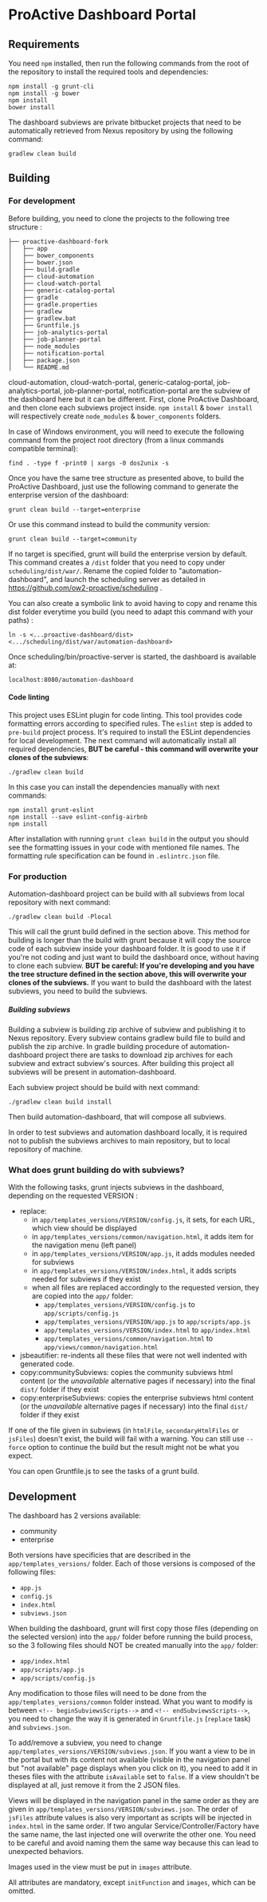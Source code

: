 # ProActive Dashboard Portal

## Requirements

You need `npm` installed, then run the following commands from the root of the repository to install the required tools and dependencies:
```
npm install -g grunt-cli
npm install -g bower
npm install
bower install
```

The dashboard subviews are private bitbucket projects that need to be automatically retrieved from Nexus repository by using the following command:
```
gradlew clean build
```

## Building


### For development

Before building, you need to clone the projects to the following tree structure :

```
├── proactive-dashboard-fork
│   ├── app
│   ├── bower_components
│   ├── bower.json
│   ├── build.gradle
│   ├── cloud-automation
│   ├── cloud-watch-portal
│   ├── generic-catalog-portal
│   ├── gradle
│   ├── gradle.properties
│   ├── gradlew
│   ├── gradlew.bat
│   ├── Gruntfile.js
│   ├── job-analytics-portal
│   ├── job-planner-portal
│   ├── node_modules
│   ├── notification-portal
│   ├── package.json
│   └── README.md
```

cloud-automation, cloud-watch-portal, generic-catalog-portal, job-analytics-portal, job-planner-portal, notification-portal are the subview of the dashboard here but it can be different.
First, clone ProActive Dashboard, and then clone each subviews project inside. `npm install` & `bower install` will respectively create `node_modules` & `bower_components` folders.

In case of Windows environment, you will need to execute the following command from the project root directory (from a linux commands compatible terminal):
```
find . -type f -print0 | xargs -0 dos2unix -s
```

Once you have the same tree structure as presented above, to build the ProActive Dashboard, just use the following command to generate the enterprise version of the dashboard:
```
grunt clean build --target=enterprise
```

Or use this command instead to build the community version:
```
grunt clean build --target=community
```

If no target is specified, grunt will build the enterprise version by default.
This command creates a `/dist` folder that you need to copy under `scheduling/dist/war/`. Rename the copied folder to "automation-dashboard", and launch the scheduling server as detailed in https://github.com/ow2-proactive/scheduling .

You can also create a symbolic link to avoid having to copy and rename this dist folder everytime you build (you need to adapt this command with your paths) :
```
ln -s <...proactive-dashboard/dist> <.../scheduling/dist/war/automation-dashboard>
```

Once scheduling/bin/proactive-server is started, the dashboard is available at:
```
localhost:8080/automation-dashboard
```

#### Code linting

This project uses ESLint plugin for code linting. This tool provides code formatting errors according to specified rules. The `eslint` step is added to `pre-build` project process.
It's required to install the ESLint dependencies for local development. The next command will automatically install all required dependencies, **BUT be careful - this command will overwrite your clones of the subviews**:
```
./gradlew clean build
```
In this case you can install the dependencies manually with next commands:
```
npm install grunt-eslint
npm install --save eslint-config-airbnb
npm install
```
After installation with running `grunt clean build` in the output you should see the formatting issues in your code with mentioned file names.
The formatting rule specification can be found in `.eslintrc.json` file.

### For production

Automation-dashboard project can be build with all subviews from local repository with next command:
```
./gradlew clean build -Plocal
```

This will call the grunt build defined in the section above.
This method for building is longer than the build with grunt because it will copy the source code of each subview inside your dashboard folder.
It is good to use it if you're not coding and just want to build the dashboard once, without having to clone each subview. **BUT be careful: If you're developing and you have the tree structure defined in the section above, this will overwrite your clones of the subviews.**
If you want to build the dashboard with the latest subviews, you need to build the subviews.

##### Building subviews

Building a subview is building zip archive of subview and publishing it to Nexus repository. Every subview contains gradlew build file to build and publish the zip archive.
In gradle building procedure of automation-dashboard project there are tasks to download zip archives for each subview and extract subview's sources. After building this project all subviews will be present in automation-dashboard.

Each subview project should be build with next command:
```
./gradlew clean build install
```

Then build automation-dashboard, that will compose all subviews.

In order to test subviews and automation dashboard locally, it is required not to publish the subviews archives to main repository, but to local repository of machine.

### What does grunt building do with subviews?

With the following tasks, grunt injects subviews in the dashboard, depending on the requested VERSION :
* replace:
  * in `app/templates_versions/VERSION/config.js`, it sets, for each URL, which view should be displayed
  * in `app/templates_versions/common/navigation.html`, it adds item for the navigation menu (left panel)
  * in `app/templates_versions/VERSION/app.js`, it adds modules needed for subviews
  * in `app/templates_versions/VERSION/index.html`, it adds scripts needed for subviews if they exist
  * when all files are replaced accordingly to the requested version, they are copied into the `app/` folder:
    * `app/templates_versions/VERSION/config.js` to `app/scripts/config.js`
    * `app/templates_versions/VERSION/app.js` to `app/scripts/app.js`
    * `app/templates_versions/VERSION/index.html` to `app/index.html`
    * `app/templates_versions/common/navigation.html` to `app/views/common/navigation.html`
* jsbeautifier: re-indents all these files that were not well indented with generated code.
* copy:communitySubviews: copies the community subviews html content (or the _unavailable_ alternative pages if necessary) into the final `dist/` folder if they exist
* copy:enterpriseSubviews: copies the enterprise subviews html content (or the _unavailable_ alternative pages if necessary) into the final `dist/` folder if they exist

If one of the file given in subviews (in `htmlFile`, `secondaryHtmlFiles` or `jsFiles`) doesn't exist, the build will fail with a warning. You can still use `--force` option to continue the build but the result might not be what you expect.

You can open Gruntfile.js to see the tasks of a grunt build.

## Development

The dashboard has 2 versions available:
* community
* enterprise

Both versions have specificies that are described in the `app/templates_versions/` folder.
Each of those versions is composed of the following files:
* `app.js`
* `config.js`
* `index.html`
* `subviews.json`

When building the dashboard, grunt will first copy those files (depending on the selected version) into the `app/` folder before running the build process, so the 3 following files should NOT be created manually into the `app/` folder:
* `app/index.html`
* `app/scripts/app.js`
* `app/scripts/config.js`

Any modification to those files will need to be done from the `app/templates_versions/common` folder instead. What you want to modify is between `<!-- beginSubviewsScripts-->` and `<!-- endSubviewsScripts-->`, you need to change the way it is generated in `Gruntfile.js` (`replace` task) and `subviews.json`.

To add/remove a subview, you need to change `app/templates_versions/VERSION/subviews.json`. If you want a view to be in the portal but with its content not available (visible in the navigation panel but "not available" page displays when you click on it), you need to add it in theses files with the attribute `isAvailable` set to `false`. If a view shouldn't be displayed at all, just remove it from the 2 JSON files.

Views will be displayed in the navigation panel in the same order as they are given in `app/templates_versions/VERSION/subviews.json`. The order of `jsFiles` attribute values is also very important as scripts will be injected in `index.html` in the same order. If two angular Service/Controller/Factory have the same name, the last injected one will overwrite the other one. You need to be careful and avoid naming them the same way because this can lead to unexpected behaviors.

Images used in the view must be put in `images` attribute.

All attributes are mandatory, except `initFunction` and `images`, which can be omitted.



